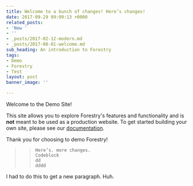 ```yaml
---
title: Welcome to a bunch of changes! Here’s changes!
date: 2017-09-29 09:09:13 +0000
related_posts:
- 'New '
- ''
- _posts/2017-02-12-modern.md
- _posts/2017-08-01-welcome.md
sub_heading: An introduction to Forestry
tags:
- Demo
- Forestry
- Test
layout: post
banner_image: ''

---
```

Welcome to the Demo Site!

This site allows you to explore Forestry's features and functionality and is **not** meant to be used as a production website. To get started building your own site, please see our [documentation](https://forestry.io/docs/).

Thank you for choosing to demo Forestry!

> >     Here’s. more changes. 
> >     Codeblock
> >     dd
> >     dddd

I had to do this to get a new paragraph. Huh.